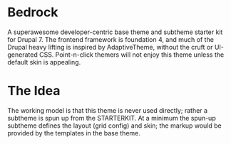 Bedrock
=======
A superawesome developer-centric base theme and subtheme starter kit for Drupal 7. The frontend framework is foundation 4, and much of the Drupal heavy lifting is inspired by AdaptiveTheme, without the cruft or UI-generated CSS. Point-n-click themers will not enjoy this theme unless the default skin is appealing.

# The Idea
The working model is that this theme is never used directly; rather a subtheme is spun up from the STARTERKIT. At a minimum the spun-up subtheme defines the layout (grid config) and skin; the markup would be provided by the templates in the base theme.
